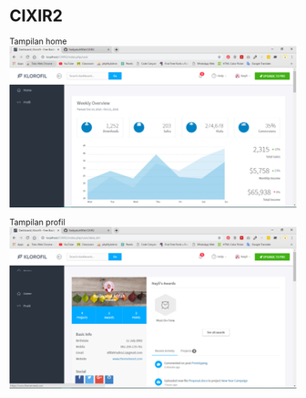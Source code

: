 # CIXIR2
Tampilan home
![alt text](https://github.com/NailiyatulAfifah/CIXIR2/blob/master/home.PNG?raw=true)

Tampilan profil
![alt text](https://github.com/NailiyatulAfifah/CIXIR2/blob/master/profil.PNG?raw=true)
